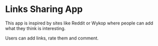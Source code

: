 # Links Sharing App

This app is inspired by sites like Reddit or Wykop where people can add what they think is interesting.

Users can add links, rate them and comment.